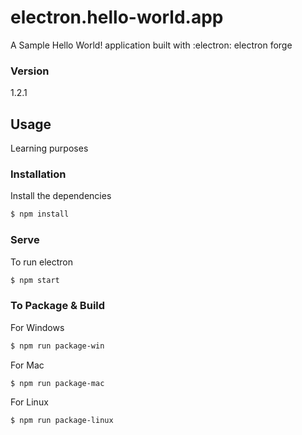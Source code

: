 # electron.hello-world.app
A Sample Hello World! application built with :electron: electron forge


### Version
1.2.1


## Usage
Learning purposes


### Installation


Install the dependencies

```sh
$ npm install
```


### Serve
To run electron

```sh
$ npm start
```


### To Package & Build

For Windows

```sh
$ npm run package-win
```

For Mac

```sh
$ npm run package-mac
```

For Linux

```sh
$ npm run package-linux
```

